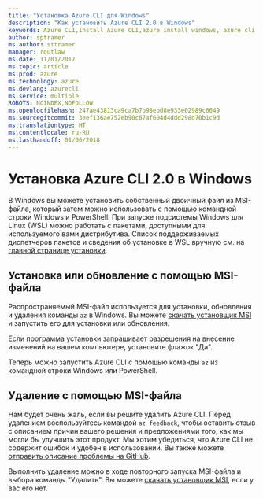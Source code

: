 ```yaml
---
title: "Установка Azure CLI для Windows"
description: "Как установить Azure CLI 2.0 в Windows"
keywords: Azure CLI,Install Azure CLI,azure install windows, azure cli windows, azure windows
author: sptramer
ms.author: sttramer
manager: routlaw
ms.date: 11/01/2017
ms.topic: article
ms.prod: azure
ms.technology: azure
ms.devlang: azurecli
ms.service: multiple
ROBOTS: NOINDEX,NOFOLLOW
ms.openlocfilehash: 247ae43813ca9ca7b7b98ebd8e933e02989c6649
ms.sourcegitcommit: 3eef136ae752eb90c67af604d4ddd298d70b1c9d
ms.translationtype: HT
ms.contentlocale: ru-RU
ms.lasthandoff: 01/06/2018
---
```

# <a name="install-azure-cli-20-on-windows"></a>Установка Azure CLI 2.0 в Windows

В Windows вы можете установить собственный двоичный файл из MSI-файла, который затем можно использовать с помощью командной строки Windows и PowerShell. При запуске подсистемы Windows для Linux (WSL) можно работать с пакетами, доступными для используемого вами дистрибутива. Список поддерживаемых диспетчеров пакетов и сведения об установке в WSL вручную см. на [главной странице установки](install-azure-cli.md).

## <a name="install-or-update-with-msi"></a>Установка или обновление с помощью MSI-файла

Распространяемый MSI-файл используется для установки, обновления и удаления команды `az` в Windows. Вы можете [скачать установщик MSI](https://aka.ms/InstallAzureCliWindows) и запустить его для установки или обновления.

Если программа установки запрашивает разрешения на внесение изменений на вашем компьютере, установите флажок "Да".

Теперь можно запустить Azure CLI с помощью команды `az` из командной строки Windows или PowerShell.

## <a name="uninstall-with-msi"></a>Удаление с помощью MSI-файла

Нам будет очень жаль, если вы решите удалить Azure CLI. Перед удалением воспользуйтесь командой `az feedback`, чтобы оставить отзыв с описанием причин вашего решения и предложениями того, как мы могли бы улучшить этот продукт. Мы хотим убедиться, что Azure CLI не содержит ошибок и удобен в использовании. Вы также можете [отправить описание проблемы на GitHub](https://github.com/Azure/azure-cli/issues).

Выполнить удаление можно в ходе повторного запуска MSI-файла и выбора команды "Удалить". Вы можете [скачать установщик MSI](https://aka.ms/InstallAzureCliWindows), если у вас его нет.

